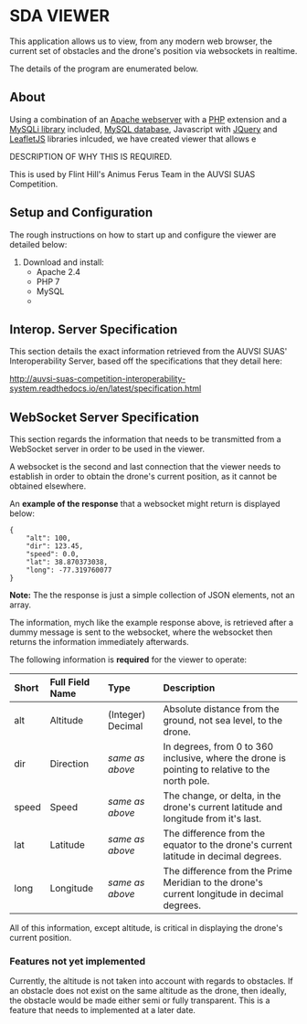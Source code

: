 SDA VIEWER
======================
This application allows us to view, from any modern web browser, the current 
set of obstacles and the drone's position via websockets in realtime.

The details of the program are enumerated below.

About
---
Using a combination of an [Apache webserver](https://www.apache.org/) with a [PHP](https://php.net/) extension and a [MySQLi library](https://php.net/manual/en/book.mysqli.php) included, [MySQL database](https://www.mysql.com/), Javascript with [JQuery](https://jquery.com/) and [LeafletJS](http://leafletjs.com/) libraries inlcuded, we have created viewer that allows e

DESCRIPTION OF WHY THIS IS REQUIRED.

This is used by Flint Hill's Animus Ferus Team in the AUVSI SUAS Competition.

Setup and Configuration
---
The rough instructions on how to start up and configure the viewer are detailed below:

1. Download and install:
	- Apache 2.4
	- PHP 7
	- MySQL
	- 


Interop. Server Specification
---
This section details the exact information retrieved from the AUVSI SUAS' Interoperability Server, based off the specifications that they detail here: 

http://auvsi-suas-competition-interoperability-system.readthedocs.io/en/latest/specification.html



WebSocket Server Specification
---
This section regards the information that needs to be transmitted from
a WebSocket server in order to be used in the viewer.

A websocket is the second and last connection that the viewer needs to establish in order to obtain the drone's current position, as it cannot be obtained elsewhere.

An **example of the response** that a websocket might return is displayed below:

```
{
    "alt": 100,
    "dir": 123.45,
    "speed": 0.0,
    "lat": 38.870373038,
    "long": -77.319760077
}
```

**Note:** The the response is just a simple collection of JSON elements, not an array.

The information, mych like the example response above, is retrieved after a dummy message is sent to the websocket, where the websocket then returns the information immediately afterwards.

The following information is **required** for the viewer to operate:

| Short | Full Field Name | Type              | Description |
| :---- | :-------------- | :---------------- | :---------- |
| alt   | Altitude        | (Integer) Decimal | Absolute distance from the ground, not sea level, to the drone. |
| dir   | Direction       | _same as above_   | In degrees, from 0 to 360 inclusive, where the drone is pointing to relative to the north pole. |
| speed | Speed           | _same as above_   | The change, or delta, in the drone's current latitude and longitude from it's last. |
| lat   | Latitude        | _same as above_   | The difference from the equator to the drone's current latitude in decimal degrees.
| long  | Longitude       | _same as above_   | The difference from the Prime Meridian to the drone's current longitude in decimal degrees. |

All of this information, except altitude, is critical in displaying the drone's current position.

### Features not yet implemented

Currently, the altitude is not taken into account with regards to obstacles. If an obstacle does not exist on the same altitude as the drone, then ideally, the obstacle would be made either semi or fully transparent. This is a feature that needs to implemented at a later date.